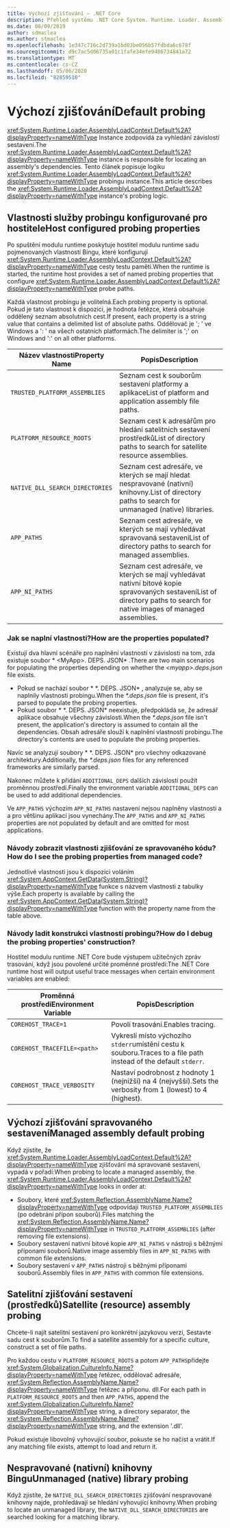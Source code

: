 ```yaml
---
title: Výchozí zjišťování – .NET Core
description: Přehled systému .NET Core System. Runtime. Loader. AssemblyLoadContext. výchozí logika pro vyhledávání závislostí.
ms.date: 08/09/2019
author: sdmaclea
ms.author: stmaclea
ms.openlocfilehash: 1e347c716c2d739a1bd03be056b57fdbda6c678f
ms.sourcegitcommit: d9c7ac5d06735a01c1fafe34efe9486734841a72
ms.translationtype: MT
ms.contentlocale: cs-CZ
ms.lasthandoff: 05/06/2020
ms.locfileid: "82859510"
---
```

# <a name="default-probing"></a><span data-ttu-id="0af57-103">Výchozí zjišťování</span><span class="sxs-lookup"><span data-stu-id="0af57-103">Default probing</span></span>

<span data-ttu-id="0af57-104"><xref:System.Runtime.Loader.AssemblyLoadContext.Default%2A?displayProperty=nameWithType> Instance zodpovídá za vyhledání závislostí sestavení.</span><span class="sxs-lookup"><span data-stu-id="0af57-104">The <xref:System.Runtime.Loader.AssemblyLoadContext.Default%2A?displayProperty=nameWithType> instance is responsible for locating an assembly's dependencies.</span></span> <span data-ttu-id="0af57-105">Tento článek popisuje logiku <xref:System.Runtime.Loader.AssemblyLoadContext.Default%2A?displayProperty=nameWithType> probingu instance.</span><span class="sxs-lookup"><span data-stu-id="0af57-105">This article describes the <xref:System.Runtime.Loader.AssemblyLoadContext.Default%2A?displayProperty=nameWithType> instance's probing logic.</span></span>

## <a name="host-configured-probing-properties"></a><span data-ttu-id="0af57-106">Vlastnosti služby probingu konfigurované pro hostitele</span><span class="sxs-lookup"><span data-stu-id="0af57-106">Host configured probing properties</span></span>

<span data-ttu-id="0af57-107">Po spuštění modulu runtime poskytuje hostitel modulu runtime sadu pojmenovaných vlastností Bingu, které konfigurují <xref:System.Runtime.Loader.AssemblyLoadContext.Default%2A?displayProperty=nameWithType> cesty testu paměti.</span><span class="sxs-lookup"><span data-stu-id="0af57-107">When the runtime is started, the runtime host provides a set of named probing properties that configure <xref:System.Runtime.Loader.AssemblyLoadContext.Default%2A?displayProperty=nameWithType> probe paths.</span></span>

<span data-ttu-id="0af57-108">Každá vlastnost probingu je volitelná.</span><span class="sxs-lookup"><span data-stu-id="0af57-108">Each probing property is optional.</span></span> <span data-ttu-id="0af57-109">Pokud je tato vlastnost k dispozici, je hodnota řetězce, která obsahuje oddělený seznam absolutních cest.</span><span class="sxs-lookup"><span data-stu-id="0af57-109">If present, each property is a string value that contains a delimited list of absolute paths.</span></span> <span data-ttu-id="0af57-110">Oddělovač je '; ' ve Windows a ': ' na všech ostatních platformách.</span><span class="sxs-lookup"><span data-stu-id="0af57-110">The delimiter is ';' on Windows and ':' on all other platforms.</span></span>

|<span data-ttu-id="0af57-111">Název vlastnosti</span><span class="sxs-lookup"><span data-stu-id="0af57-111">Property Name</span></span>                 |<span data-ttu-id="0af57-112">Popis</span><span class="sxs-lookup"><span data-stu-id="0af57-112">Description</span></span>  |
|------------------------------|---------|
|`TRUSTED_PLATFORM_ASSEMBLIES`   | <span data-ttu-id="0af57-113">Seznam cest k souborům sestavení platformy a aplikace</span><span class="sxs-lookup"><span data-stu-id="0af57-113">List of platform and application assembly file paths.</span></span> |
|`PLATFORM_RESOURCE_ROOTS`       | <span data-ttu-id="0af57-114">Seznam cest k adresářům pro hledání satelitních sestavení prostředků</span><span class="sxs-lookup"><span data-stu-id="0af57-114">List of directory paths to search for satellite resource assemblies.</span></span> |
|`NATIVE_DLL_SEARCH_DIRECTORIES` | <span data-ttu-id="0af57-115">Seznam cest adresáře, ve kterých se mají hledat nespravované (nativní) knihovny.</span><span class="sxs-lookup"><span data-stu-id="0af57-115">List of directory paths to search for unmanaged (native) libraries.</span></span>        |
|`APP_PATHS`                     | <span data-ttu-id="0af57-116">Seznam cest adresáře, ve kterých se mají vyhledávat spravovaná sestavení</span><span class="sxs-lookup"><span data-stu-id="0af57-116">List of directory paths to search for managed assemblies.</span></span> |
|`APP_NI_PATHS`                  | <span data-ttu-id="0af57-117">Seznam cest adresáře, ve kterých se mají vyhledávat nativní bitové kopie spravovaných sestavení</span><span class="sxs-lookup"><span data-stu-id="0af57-117">List of directory paths to search for native images of managed assemblies.</span></span> |

### <a name="how-are-the-properties-populated"></a><span data-ttu-id="0af57-118">Jak se naplní vlastnosti?</span><span class="sxs-lookup"><span data-stu-id="0af57-118">How are the properties populated?</span></span>

<span data-ttu-id="0af57-119">Existují dva hlavní scénáře pro naplnění vlastností v závislosti na tom, zda existuje soubor \* \<MyApp>. DEPS. JSON\* .</span><span class="sxs-lookup"><span data-stu-id="0af57-119">There are two main scenarios for populating the properties depending on whether the *\<myapp>.deps.json* file exists.</span></span>

- <span data-ttu-id="0af57-120">Pokud se nachází soubor \* \*. DEPS. JSON\* , analyzuje se, aby se naplnily vlastnosti probingu.</span><span class="sxs-lookup"><span data-stu-id="0af57-120">When the *\*.deps.json* file is present, it's parsed to populate the probing properties.</span></span>
- <span data-ttu-id="0af57-121">Pokud soubor \* \*. DEPS. JSON\* neexistuje, předpokládá se, že adresář aplikace obsahuje všechny závislosti.</span><span class="sxs-lookup"><span data-stu-id="0af57-121">When the *\*.deps.json* file isn't present, the application's directory is assumed to contain all the dependencies.</span></span> <span data-ttu-id="0af57-122">Obsah adresáře slouží k naplnění vlastností probingu.</span><span class="sxs-lookup"><span data-stu-id="0af57-122">The directory's contents are used to populate the probing properties.</span></span>

<span data-ttu-id="0af57-123">Navíc se analyzují soubory \* \*. DEPS. JSON\* pro všechny odkazované architektury.</span><span class="sxs-lookup"><span data-stu-id="0af57-123">Additionally, the *\*.deps.json* files for any referenced frameworks are similarly parsed.</span></span>

<span data-ttu-id="0af57-124">Nakonec můžete k přidání `ADDITIONAL_DEPS` dalších závislostí použít proměnnou prostředí.</span><span class="sxs-lookup"><span data-stu-id="0af57-124">Finally the environment variable `ADDITIONAL_DEPS` can be used to add additional dependencies.</span></span>

<span data-ttu-id="0af57-125">Ve `APP_PATHS` výchozím `APP_NI_PATHS` nastavení nejsou naplněny vlastnosti a a pro většinu aplikací jsou vynechány.</span><span class="sxs-lookup"><span data-stu-id="0af57-125">The `APP_PATHS` and `APP_NI_PATHS` properties are not populated by default and are omitted for most applications.</span></span>

### <a name="how-do-i-see-the-probing-properties-from-managed-code"></a><span data-ttu-id="0af57-126">Návody zobrazit vlastnosti zjišťování ze spravovaného kódu?</span><span class="sxs-lookup"><span data-stu-id="0af57-126">How do I see the probing properties from managed code?</span></span>

<span data-ttu-id="0af57-127">Jednotlivé vlastnosti jsou k dispozici voláním <xref:System.AppContext.GetData(System.String)?displayProperty=nameWithType> funkce s názvem vlastnosti z tabulky výše.</span><span class="sxs-lookup"><span data-stu-id="0af57-127">Each property is available by calling the <xref:System.AppContext.GetData(System.String)?displayProperty=nameWithType> function with the property name from the table above.</span></span>

### <a name="how-do-i-debug-the-probing-properties-construction"></a><span data-ttu-id="0af57-128">Návody ladit konstrukci vlastností probingu?</span><span class="sxs-lookup"><span data-stu-id="0af57-128">How do I debug the probing properties' construction?</span></span>

<span data-ttu-id="0af57-129">Hostitel modulu runtime .NET Core bude výstupem užitečných zpráv trasování, když jsou povolené určité proměnné prostředí:</span><span class="sxs-lookup"><span data-stu-id="0af57-129">The .NET Core runtime host will output useful trace messages when certain environment variables are enabled:</span></span>

|<span data-ttu-id="0af57-130">Proměnná prostředí</span><span class="sxs-lookup"><span data-stu-id="0af57-130">Environment Variable</span></span>        |<span data-ttu-id="0af57-131">Popis</span><span class="sxs-lookup"><span data-stu-id="0af57-131">Description</span></span>  |
|----------------------------|---------|
|`COREHOST_TRACE=1`          |<span data-ttu-id="0af57-132">Povolí trasování.</span><span class="sxs-lookup"><span data-stu-id="0af57-132">Enables tracing.</span></span>|
|`COREHOST_TRACEFILE=<path>` |<span data-ttu-id="0af57-133">Vykreslí místo výchozího `stderr`umístění cestu k souboru.</span><span class="sxs-lookup"><span data-stu-id="0af57-133">Traces to a file path instead of the default `stderr`.</span></span>|
|`COREHOST_TRACE_VERBOSITY`  |<span data-ttu-id="0af57-134">Nastaví podrobnost z hodnoty 1 (nejnižší) na 4 (nejvyšší).</span><span class="sxs-lookup"><span data-stu-id="0af57-134">Sets the verbosity from 1 (lowest) to 4 (highest).</span></span>|

## <a name="managed-assembly-default-probing"></a><span data-ttu-id="0af57-135">Výchozí zjišťování spravovaného sestavení</span><span class="sxs-lookup"><span data-stu-id="0af57-135">Managed assembly default probing</span></span>

<span data-ttu-id="0af57-136">Když zjistíte, že <xref:System.Runtime.Loader.AssemblyLoadContext.Default%2A?displayProperty=nameWithType> zjišťování má spravované sestavení, vypadá v pořadí:</span><span class="sxs-lookup"><span data-stu-id="0af57-136">When probing to locate a managed assembly, the <xref:System.Runtime.Loader.AssemblyLoadContext.Default%2A?displayProperty=nameWithType> looks in order at:</span></span>

- <span data-ttu-id="0af57-137">Soubory, které <xref:System.Reflection.AssemblyName.Name?displayProperty=nameWithType> odpovídají `TRUSTED_PLATFORM_ASSEMBLIES` (po odebrání přípon souborů).</span><span class="sxs-lookup"><span data-stu-id="0af57-137">Files matching the <xref:System.Reflection.AssemblyName.Name?displayProperty=nameWithType> in `TRUSTED_PLATFORM_ASSEMBLIES` (after removing file extensions).</span></span>
- <span data-ttu-id="0af57-138">Soubory sestavení nativní bitové kopie `APP_NI_PATHS` v nástroji s běžnými příponami souborů.</span><span class="sxs-lookup"><span data-stu-id="0af57-138">Native image assembly files in `APP_NI_PATHS` with common file extensions.</span></span>
- <span data-ttu-id="0af57-139">Soubory sestavení v `APP_PATHS` nástroji s běžnými příponami souborů.</span><span class="sxs-lookup"><span data-stu-id="0af57-139">Assembly files in `APP_PATHS` with common file extensions.</span></span>

## <a name="satellite-resource-assembly-probing"></a><span data-ttu-id="0af57-140">Satelitní zjišťování sestavení (prostředků)</span><span class="sxs-lookup"><span data-stu-id="0af57-140">Satellite (resource) assembly probing</span></span>

<span data-ttu-id="0af57-141">Chcete-li najít satelitní sestavení pro konkrétní jazykovou verzi, Sestavte sadu cest k souborům.</span><span class="sxs-lookup"><span data-stu-id="0af57-141">To find a satellite assembly for a specific culture, construct a set of file paths.</span></span>

<span data-ttu-id="0af57-142">Pro každou cestu v `PLATFORM_RESOURCE_ROOTS` a potom `APP_PATHS`přidejte <xref:System.Globalization.CultureInfo.Name?displayProperty=nameWithType> řetězec, oddělovač adresáře, <xref:System.Reflection.AssemblyName.Name?displayProperty=nameWithType> řetězec a příponu. dll.</span><span class="sxs-lookup"><span data-stu-id="0af57-142">For each path in `PLATFORM_RESOURCE_ROOTS` and then `APP_PATHS`, append the <xref:System.Globalization.CultureInfo.Name?displayProperty=nameWithType> string, a directory separator, the <xref:System.Reflection.AssemblyName.Name?displayProperty=nameWithType> string, and the extension '.dll'.</span></span>

<span data-ttu-id="0af57-143">Pokud existuje libovolný vyhovující soubor, pokuste se ho načíst a vrátit.</span><span class="sxs-lookup"><span data-stu-id="0af57-143">If any matching file exists, attempt to load and return it.</span></span>

## <a name="unmanaged-native-library-probing"></a><span data-ttu-id="0af57-144">Nespravované (nativní) knihovny Bingu</span><span class="sxs-lookup"><span data-stu-id="0af57-144">Unmanaged (native) library probing</span></span>

<span data-ttu-id="0af57-145">Když zjistíte, že `NATIVE_DLL_SEARCH_DIRECTORIES` zjišťování nespravované knihovny najde, prohledávají se hledání vyhovující knihovny.</span><span class="sxs-lookup"><span data-stu-id="0af57-145">When probing to locate an unmanaged library, the `NATIVE_DLL_SEARCH_DIRECTORIES` are searched looking for a matching library.</span></span>
